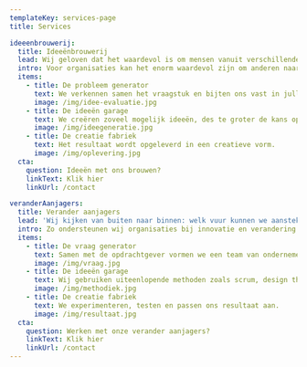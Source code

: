 ```yaml
---
templateKey: services-page
title: Services

ideeenbrouwerij:
  title: Ideeënbrouwerij
  lead: Wij geloven dat het waardevol is om mensen vanuit verschillende expertises naar maatschappelijke en organisatorische vraagstukken te laten kijken. Dit doen we in de vorm van een denktank.
  intro: Voor organisaties kan het enorm waardevol zijn om anderen naar vraagstukken of problematiek te laten kijken. Want als je buiten de status quo kijkt en onbevangen naar binnen kijkt, kom je tot verhelderende inzichten en creatieve aanpakken.
  items:
    - title: De probleem generator
      text: We verkennen samen het vraagstuk en bijten ons vast in jullie probleem.
      image: /img/idee-evaluatie.jpg
    - title: De ideeën garage
      text: We creëren zoveel mogelijk ideeën, des te groter de kans op een creatieve oplossing. 
      image: /img/ideegeneratie.jpg
    - title: De creatie fabriek
      text: Het resultaat wordt opgeleverd in een creatieve vorm. 
      image: /img/oplevering.jpg
  cta:
    question: Ideeën met ons brouwen?
    linkText: Klik hier
    linkUrl: /contact

veranderAanjagers:
  title: Verander aanjagers
  lead: 'Wij kijken van buiten naar binnen: welk vuur kunnen we aansteken?'
  intro: Zo ondersteunen wij organisaties bij innovatie en verandering.
  items:
    - title: De vraag generator
      text: Samen met de opdrachtgever vormen we een team van ondernemers en specialisten uit de organisatie.
      image: /img/vraag.jpg
    - title: De ideeën garage
      text: Wij gebruiken uiteenlopende methoden zoals scrum, design thinking en emergent change.
      image: /img/methodiek.jpg
    - title: De creatie fabriek
      text: We experimenteren, testen en passen ons resultaat aan.
      image: /img/resultaat.jpg
  cta:
    question: Werken met onze verander aanjagers?
    linkText: Klik hier
    linkUrl: /contact
---
```

